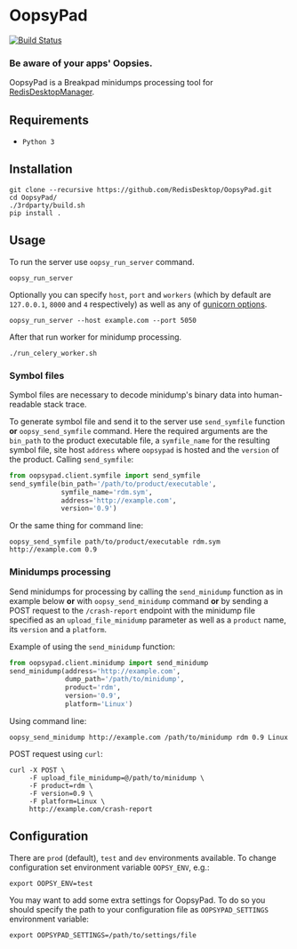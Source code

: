 # OopsyPad 
[![Build Status](https://travis-ci.org/RedisDesktop/OopsyPad.svg?branch=master)](https://travis-ci.org/RedisDesktop/OopsyPad)

### Be aware of your apps' Oopsies.
OopsyPad is a Breakpad minidumps processing tool for [RedisDesktopManager](https://github.com/uglide/RedisDesktopManager).

## Requirements
- `Python 3`

## Installation
```shell
git clone --recursive https://github.com/RedisDesktop/OopsyPad.git
cd OopsyPad/
./3rdparty/build.sh
pip install .
```

## Usage
To run the server use `oopsy_run_server` command.
```shell
oopsy_run_server
```
Optionally you can specify `host`, `port` and `workers` (which by default are `127.0.0.1`, `8000` and `4` respectively) as well as any of [gunicorn options](http://docs.gunicorn.org/en/stable/settings.html).
```shell
oopsy_run_server --host example.com --port 5050
```
After that run worker for minidump processing.
```shell
./run_celery_worker.sh
```

### Symbol files
Symbol files are necessary to decode minidump's binary data into human-readable stack trace.

To generate symbol file and send it to the server use `send_symfile` function __or__ `oopsy_send_symfile` command.
Here the required arguments are the `bin_path` to the product executable file, a `symfile_name` for the resulting symbol file, site host `address` where `oopsypad` is hosted and the `version` of the product.
Calling `send_symfile`:
```python
from oopsypad.client.symfile import send_symfile
send_symfile(bin_path='/path/to/product/executable',
             symfile_name='rdm.sym',
             address='http://example.com',
             version='0.9')
```
Or the same thing for command line:
```shell
oopsy_send_symfile path/to/product/executable rdm.sym http://example.com 0.9
```

### Minidumps processing
Send minidumps for processing by calling the `send_minidump` function as in example below __or__ with `oopsy_send_minidump` command __or__ by sending a POST request to the `/crash-report` endpoint with the minidump file specified as an `upload_file_minidump` parameter as well as a `product` name, its `version` and a `platform`.

Example of using the `send_minidump` function:
```python
from oopsypad.client.minidump import send_minidump
send_minidump(address='http://example.com',
              dump_path='/path/to/minidump',
              product='rdm',
              version='0.9',
              platform='Linux')
```
Using command line:
```shell
oopsy_send_minidump http://example.com /path/to/minidump rdm 0.9 Linux
```
POST request using `curl`:
```shell
curl -X POST \
     -F upload_file_minidump=@/path/to/minidump \
     -F product=rdm \
     -F version=0.9 \
     -F platform=Linux \
     http://example.com/crash-report
```

## Configuration
There are `prod` (default), `test` and `dev` environments available. To change configuration set environment variable `OOPSY_ENV`, e.g.:
```shell
export OOPSY_ENV=test
```
You may want to add some extra settings for OopsyPad.
To do so you should specify the path to your configuration file as `OOPSYPAD_SETTINGS` environment variable:
```shell
export OOPSYPAD_SETTINGS=/path/to/settings/file
```
